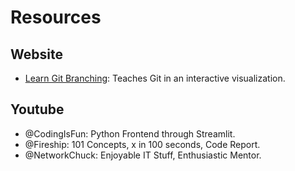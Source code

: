 # Resources

## Website

- [Learn Git Branching](https://learngitbranching.js.org/): Teaches Git in an interactive visualization.

## Youtube

- @CodingIsFun: Python Frontend through Streamlit.
- @Fireship: 101 Concepts, x in 100 seconds, Code Report.
- @NetworkChuck: Enjoyable IT Stuff, Enthusiastic Mentor. 

